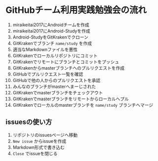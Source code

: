 # GitHubチーム利用実践勉強会の流れ

1. miraikeitai2017にAndroidチームを作成
1. miraikeitai2017にAndroid-Studyを作成
1. Android-StudyをGitKrakenでクローン
1. GitKrakenでブランチ `name/study` を作成
1. 適当なMarkdownファイルを悪性
1. GitKrakenでローカルリポジトリにコミット
1. GitKrakenでリモートにブランチとコミットをプッシュ
1. GitKrakenからmasterブランチへのプルリクエストを作成
1. GitHubでプルリクエスト一覧を確認
1. GitHubで他の人からのプルリクエストを承認
1. みんなのブランチがmasterへまーじされた
1. GitKrakenでmasterブランチをチェックアウト
1. GitKrakenでmasterブランチをリモートからローカルへプル
1. GitKrakenでローカルのmasterブランチを `name/study` ブランチへマージ

## issuesの使い方

1. リポジトリのissuesページへ移動
1. `New issue` からissueを作成
1. Markdown形式で書き込む
1. `Close` でissueを閉じる
